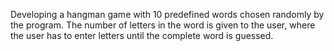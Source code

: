 Developing a hangman game with 10 predefined words chosen randomly by the program.
The number of letters in the word is given to the user, where the user has to enter letters until the complete word is guessed.
